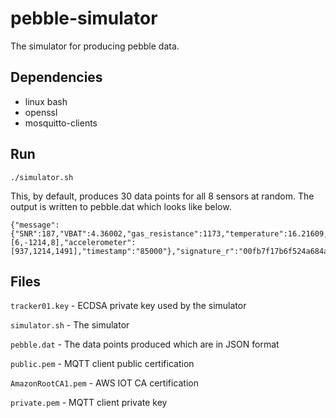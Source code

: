 # pebble-simulator
The simulator for producing pebble data.

## Dependencies
- linux bash
- openssl
- mosquitto-clients

## Run
`./simulator.sh`

This, by default, produces 30 data points for all 8 sensors at random. The output is written to pebble.dat which looks like below.
```
{"message":{"SNR":187,"VBAT":4.36002,"gas_resistance":1173,"temperature":16.21609,"pressure":515.32678,"humidity":31.51630,"temperature":76.22284,"gyroscope":[6,-1214,8],"accelerometer":[937,1214,1491],"timestamp":"85000"},"signature_r":"00fb7f17b6f524a684ac392eb47761bd1f994fd0a1f92d227a263e3ea981d2007e02204","signature_s":""}
```

## Files
`tracker01.key` - ECDSA private key used by the simulator

`simulator.sh` - The simulator

`pebble.dat` - The data points produced which are in JSON format

`public.pem` - MQTT client  public certification

`AmazonRootCA1.pem` - AWS IOT CA certification

`private.pem` - MQTT client  private key



